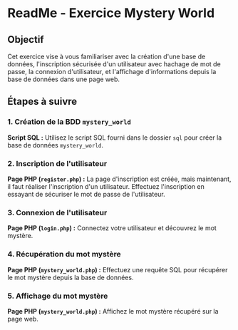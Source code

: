 # ReadMe - Exercice Mystery World

## Objectif
Cet exercice vise à vous familiariser avec la création d'une base de données, l'inscription sécurisée d'un utilisateur avec hachage de mot de passe, la connexion d'utilisateur, et l'affichage d'informations depuis la base de données dans une page web.

## Étapes à suivre

### 1. Création de la BDD `mystery_world`

**Script SQL :** Utilisez le script SQL fourni dans le dossier `sql` pour créer la base de données `mystery_world`. 

### 2. Inscription de l'utilisateur

**Page PHP (`register.php`) :** La page d'inscription est créée, mais maintenant, il faut réaliser l'inscription d'un utilisateur. Effectuez l'inscription en essayant de sécuriser le mot de passe de l'utilisateur.

### 3. Connexion de l'utilisateur

**Page PHP (`login.php`) :** Connectez votre utilisateur et découvrez le mot mystère.

### 4. Récupération du mot mystère

**Page PHP (`mystery_world.php`) :** Effectuez une requête SQL pour récupérer le mot mystère depuis la base de données.

### 5. Affichage du mot mystère

**Page PHP (`mystery_world.php`) :** Affichez le mot mystère récupéré sur la page web.
